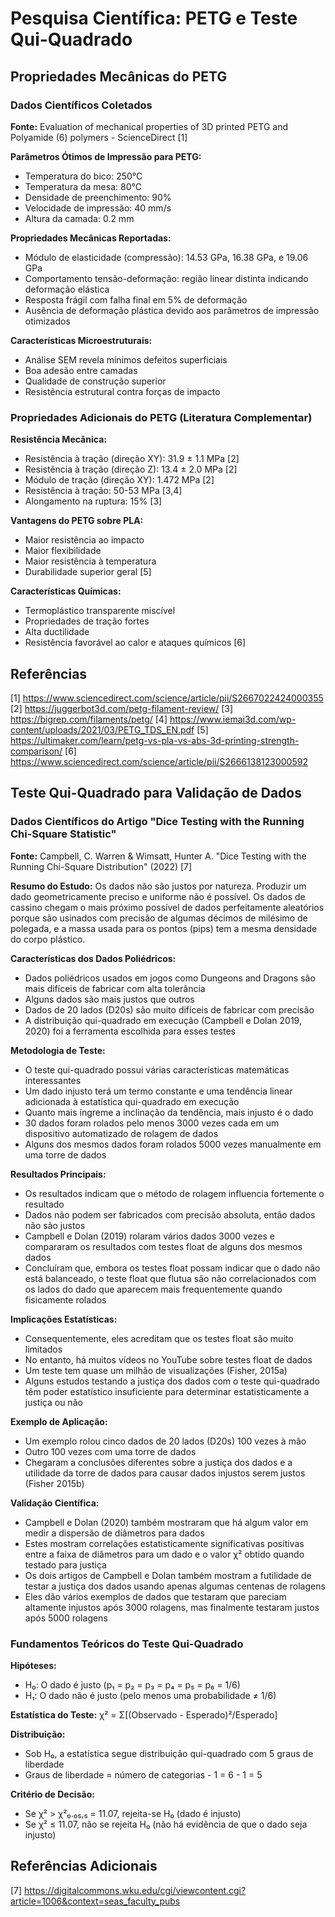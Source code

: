 
# Pesquisa Científica: PETG e Teste Qui-Quadrado

## Propriedades Mecânicas do PETG

### Dados Científicos Coletados

**Fonte:** Evaluation of mechanical properties of 3D printed PETG and Polyamide (6) polymers - ScienceDirect [1]

**Parâmetros Ótimos de Impressão para PETG:**
- Temperatura do bico: 250°C
- Temperatura da mesa: 80°C
- Densidade de preenchimento: 90%
- Velocidade de impressão: 40 mm/s
- Altura da camada: 0.2 mm

**Propriedades Mecânicas Reportadas:**
- Módulo de elasticidade (compressão): 14.53 GPa, 16.38 GPa, e 19.06 GPa
- Comportamento tensão-deformação: região linear distinta indicando deformação elástica
- Resposta frágil com falha final em 5% de deformação
- Ausência de deformação plástica devido aos parâmetros de impressão otimizados

**Características Microestruturais:**
- Análise SEM revela mínimos defeitos superficiais
- Boa adesão entre camadas
- Qualidade de construção superior
- Resistência estrutural contra forças de impacto

### Propriedades Adicionais do PETG (Literatura Complementar)

**Resistência Mecânica:**
- Resistência à tração (direção XY): 31.9 ± 1.1 MPa [2]
- Resistência à tração (direção Z): 13.4 ± 2.0 MPa [2]
- Módulo de tração (direção XY): 1.472 MPa [2]
- Resistência à tração: 50-53 MPa [3,4]
- Alongamento na ruptura: 15% [3]

**Vantagens do PETG sobre PLA:**
- Maior resistência ao impacto
- Maior flexibilidade
- Maior resistência à temperatura
- Durabilidade superior geral [5]

**Características Químicas:**
- Termoplástico transparente miscível
- Propriedades de tração fortes
- Alta ductilidade
- Resistência favorável ao calor e ataques químicos [6]

## Referências

[1] https://www.sciencedirect.com/science/article/pii/S2667022424000355
[2] https://juggerbot3d.com/petg-filament-review/
[3] https://bigrep.com/filaments/petg/
[4] https://www.iemai3d.com/wp-content/uploads/2021/03/PETG_TDS_EN.pdf
[5] https://ultimaker.com/learn/petg-vs-pla-vs-abs-3d-printing-strength-comparison/
[6] https://www.sciencedirect.com/science/article/pii/S2666138123000592



## Teste Qui-Quadrado para Validação de Dados

### Dados Científicos do Artigo "Dice Testing with the Running Chi-Square Statistic"

**Fonte:** Campbell, C. Warren & Wimsatt, Hunter A. "Dice Testing with the Running Chi-Square Distribution" (2022) [7]

**Resumo do Estudo:**
Os dados não são justos por natureza. Produzir um dado geometricamente preciso e uniforme não é possível. Os dados de cassino chegam o mais próximo possível de dados perfeitamente aleatórios porque são usinados com precisão de algumas décimos de milésimo de polegada, e a massa usada para os pontos (pips) tem a mesma densidade do corpo plástico.

**Características dos Dados Poliédricos:**
- Dados poliédricos usados em jogos como Dungeons and Dragons são mais difíceis de fabricar com alta tolerância
- Alguns dados são mais justos que outros
- Dados de 20 lados (D20s) são muito difíceis de fabricar com precisão
- A distribuição qui-quadrado em execução (Campbell e Dolan 2019, 2020) foi a ferramenta escolhida para esses testes

**Metodologia de Teste:**
- O teste qui-quadrado possui várias características matemáticas interessantes
- Um dado injusto terá um termo constante e uma tendência linear adicionada à estatística qui-quadrado em execução
- Quanto mais íngreme a inclinação da tendência, mais injusto é o dado
- 30 dados foram rolados pelo menos 3000 vezes cada em um dispositivo automatizado de rolagem de dados
- Alguns dos mesmos dados foram rolados 5000 vezes manualmente em uma torre de dados

**Resultados Principais:**
- Os resultados indicam que o método de rolagem influencia fortemente o resultado
- Dados não podem ser fabricados com precisão absoluta, então dados não são justos
- Campbell e Dolan (2019) rolaram vários dados 3000 vezes e compararam os resultados com testes float de alguns dos mesmos dados
- Concluíram que, embora os testes float possam indicar que o dado não está balanceado, o teste float que flutua são não correlacionados com os lados do dado que aparecem mais frequentemente quando fisicamente rolados

**Implicações Estatísticas:**
- Consequentemente, eles acreditam que os testes float são muito limitados
- No entanto, há muitos vídeos no YouTube sobre testes float de dados
- Um teste tem quase um milhão de visualizações (Fisher, 2015a)
- Alguns estudos testando a justiça dos dados com o teste qui-quadrado têm poder estatístico insuficiente para determinar estatisticamente a justiça ou não

**Exemplo de Aplicação:**
- Um exemplo rolou cinco dados de 20 lados (D20s) 100 vezes à mão
- Outro 100 vezes com uma torre de dados
- Chegaram a conclusões diferentes sobre a justiça dos dados e a utilidade da torre de dados para causar dados injustos serem justos (Fisher 2015b)

**Validação Científica:**
- Campbell e Dolan (2020) também mostraram que há algum valor em medir a dispersão de diâmetros para dados
- Estes mostram correlações estatisticamente significativas positivas entre a faixa de diâmetros para um dado e o valor χ² obtido quando testado para justiça
- Os dois artigos de Campbell e Dolan também mostram a futilidade de testar a justiça dos dados usando apenas algumas centenas de rolagens
- Eles dão vários exemplos de dados que testaram que pareciam altamente injustos após 3000 rolagens, mas finalmente testaram justos após 5000 rolagens

### Fundamentos Teóricos do Teste Qui-Quadrado

**Hipóteses:**
- H₀: O dado é justo (p₁ = p₂ = p₃ = p₄ = p₅ = p₆ = 1/6)
- H₁: O dado não é justo (pelo menos uma probabilidade ≠ 1/6)

**Estatística do Teste:**
χ² = Σ[(Observado - Esperado)²/Esperado]

**Distribuição:**
- Sob H₀, a estatística segue distribuição qui-quadrado com 5 graus de liberdade
- Graus de liberdade = número de categorias - 1 = 6 - 1 = 5

**Critério de Decisão:**
- Se χ² > χ²₀.₀₅,₅ = 11.07, rejeita-se H₀ (dado é injusto)
- Se χ² ≤ 11.07, não se rejeita H₀ (não há evidência de que o dado seja injusto)

## Referências Adicionais

[7] https://digitalcommons.wku.edu/cgi/viewcontent.cgi?article=1006&context=seas_faculty_pubs


